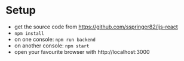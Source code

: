 # Setup

- get the source code from https://github.com/sspringer82/ijs-react
- `npm install`
- on one console: `npm run backend`
- on another console: `npm start`
- open your favourite browser with http://localhost:3000
